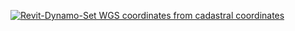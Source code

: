 [![Revit-Dynamo-Set WGS coordinates from cadastral coordinates](https://studio.youtube.com/video/oiq-5lLlSt4/0.jpg)](https://studio.youtube.com/video/oiq-5lLlSt4)
